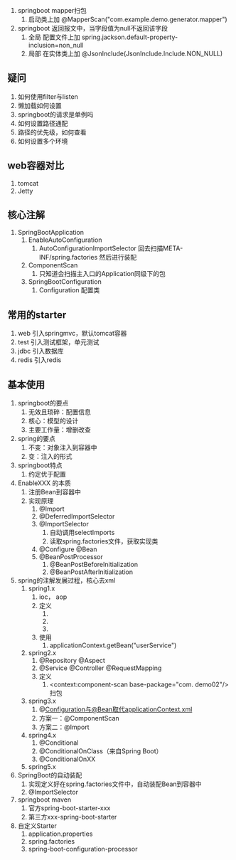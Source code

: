 1. springboot mapper扫包
   1. 启动类上加 @MapperScan("com.example.demo.generator.mapper")
2. springboot 返回报文中，当字段值为null不返回该字段
   1. 全局 配置文件上加 spring.jackson.default-property-inclusion=non_null
   2. 局部 在实体类上加 @JsonInclude(JsonInclude.Include.NON_NULL)

## 疑问
1. 如何使用filter与listen
2. 懒加载如何设置
3. springboot的请求是单例吗
4. 如何设置路径通配
5. 路径的优先级，如何查看
6. 如何设置多个环境

## web容器对比
1. tomcat
2. Jetty

## 核心注解
1. SpringBootApplication
   1. EnableAutoConfiguration
      1. AutoConfigurationImportSelector 回去扫描META-INF/spring.factories 然后进行装配
   2. ComponentScan
      1. 只知道会扫描主入口的Application同级下的包
   3. SpringBootConfiguration
      1. Configuration 配置类

## 常用的starter
1. web 引入springmvc，默认tomcat容器
2. test 引入测试框架，单元测试
3. jdbc 引入数据库
4. redis 引入redis

## 基本使用
1. springboot的要点
   1. 无效且琐碎：配置信息
   2. 核心：模型的设计
   3. 主要工作量：增删改查
2. spring的要点
   1. 不变：对象注入到容器中
   2. 变：注入的形式
3. springboot特点
   1. 约定优于配置
4. EnableXXX 的本质
   1. 注册Bean到容器中
   2. 实现原理
      1. @Import
      2. @DeferredImportSelector
      3. @ImportSelector
         1. 自动调用selectImports
         2. 读取spring.factories文件，获取实现类
      4. @Configure @Bean
      5. @BeanPostProcessor
         1. @BeanPostBeforeInitialization
         2. @BeanPostAfterInitialization
5. spring的注解发展过程，核心去xml
   1. spring1.x
      1. ioc， aop
      2. 定义
         1. <bean id="userService" class="com.example.UserService">
         2. <property name="userDao" ref="userDao"></property>
         3. </bean>
      3. 使用
         1. applicationContext.getBean("userService")
   2. spring2.x
      1. @Repository @Aspect
      2. @Service @Controller @RequestMapping
      3. 定义
         1. <context:component-scan base-package="com. demo02"/> 扫包
   3. spring3.x
      1. @Configuration与@Bean取代applicationContext.xml
      2. 方案一：@ComponentScan
      3. 方案二：@Import
   4. spring4.x
      1. @Conditional
      2. @ConditionalOnClass（来自Spring Boot）
      3. @ConditionalOnXX
   5. spring5.x
6. SpringBoot的自动装配
   1. 实现定义好在spring.factories文件中，自动装配Bean到容器中
   2. @ImportSelector
7. springboot maven
   1. 官方spring-boot-starter-xxx
   2. 第三方xxx-spring-boot-starter
8. 自定义Starter
   1. application.properties
   2. spring.factories
   3. spring-boot-configuration-processor
